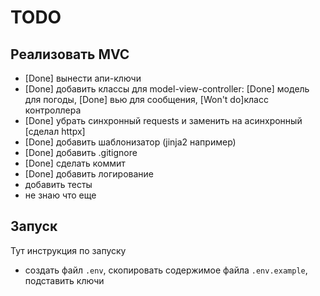 # TODO

## Реализовать MVC

- [Done] вынести апи-ключи
- [Done] добавить классы для model-view-controller: [Done] модель для погоды, [Done] вью для сообщения, [Won't do]класс контроллера
- [Done] убрать синхронный requests и заменить на асинхронный [сделал httpx]
- [Done] добавить шаблонизатор (jinja2 например)
- [Done] добавить .gitignore
- [Done] сделать коммит
- [Done] добавить логирование
- добавить тесты
- не знаю что еще

## Запуск

Тут инструкция по запуску

- создать файл `.env`, скопировать содержимое файла `.env.example`, подставить ключи
